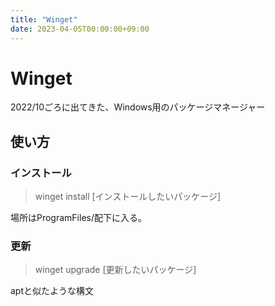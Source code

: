 ```yaml
---
title: "Winget"
date: 2023-04-05T00:00:00+09:00
---
```

# Winget

2022/10ごろに出てきた、Windows用のパッケージマネージャー

## 使い方

### インストール

> winget install [インストールしたいパッケージ]

場所はProgramFiles/配下に入る。

### 更新

> winget upgrade [更新したいパッケージ]

aptと似たような構文